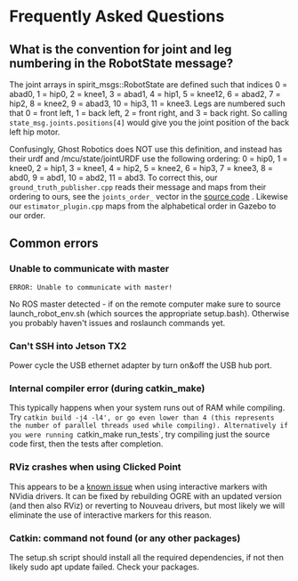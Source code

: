 # Frequently Asked Questions

## What is the convention for joint and leg numbering in the RobotState message?
The joint arrays in spirit_msgs::RobotState are defined such that indices 0 = abad0, 1 = hip0, 2 = knee1, 3 = abad1, 4 = hip1, 5 = knee12, 6 = abad2, 7 = hip2, 8 = knee2, 9 = abad3, 10 = hip3, 11 = knee3. Legs are numbered such that 0 = front left, 1 = back left, 2  = front right, and 3 = back right. So calling `state_msg.joints.positions[4]` would give you the joint position of the back left hip motor.

Confusingly, Ghost Robotics does NOT use this definition, and instead has their urdf and /mcu/state/jointURDF use the following ordering: 0 = hip0, 1 = knee0, 2 = hip1, 3 = knee1, 4 = hip2, 5 = knee2, 6 = hip3, 7 = knee3, 8 = abd0, 9 = abd1, 10 = abd2, 11 = abd3. To correct this, our `ground_truth_publisher.cpp` reads their message and maps from their ordering to ours, see the `joints_order_` vector in the [source code](https://github.com/robomechanics/spirit-software/blob/109168feb808f844947affadb95e71cc271dc47d/spirit_utils/src/ground_truth_publisher.cpp#L32) . Likewise our `estimator_plugin.cpp` maps from the alphabetical order in Gazebo to our order.

## Common errors

### Unable to communicate with master
```
ERROR: Unable to communicate with master!
```
No ROS master detected - if on the remote computer make sure to source launch_robot_env.sh (which sources the appropriate setup.bash). Otherwise you probably haven't issues and roslaunch commands yet.

### Can't SSH into Jetson TX2
Power cycle the USB ethernet adapter by turn on&off the USB hub port.

### Internal compiler error (during catkin_make)
This typically happens when your system runs out of RAM while compiling. Try `catkin build -j4 -l4', or go even lower than 4 (this represents the number of parallel threads used while compiling). Alternatively if you were running `catkin_make run_tests`, try compiling just the source code first, then the tests after completion.

### RViz crashes when using Clicked Point
This appears to be a [known issue](https://github.com/ros-visualization/rviz/issues/1082) when using interactive markers with NVidia drivers. It can be fixed by rebuilding OGRE with an updated version (and then also RViz) or reverting to Nouveau drivers, but most likely we will eliminate the use of interactive markers for this reason.

### Catkin: command not found (or any other packages)
The setup.sh script should install all the required dependencies, if not then likely sudo apt update failed. Check your packages.